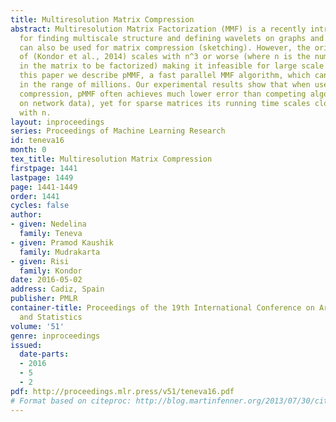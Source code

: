 ```yaml
---
title: Multiresolution Matrix Compression
abstract: Multiresolution Matrix Factorization (MMF) is a recently introduced method
  for finding multiscale structure and defining wavelets on graphs and matrices. MMF
  can also be used for matrix compression (sketching). However, the original MMF algorithm
  of (Kondor et al., 2014) scales with n^3 or worse (where n is the number of rows/columns
  in the matrix to be factorized) making it infeasible for large scale problems. In
  this paper we describe pMMF, a fast parallel MMF algorithm, which can scale to n
  in the range of millions. Our experimental results show that when used for matrix
  compression, pMMF often achieves much lower error than competing algorithms (especially
  on network data), yet for sparse matrices its running time scales close to linearly
  with n.
layout: inproceedings
series: Proceedings of Machine Learning Research
id: teneva16
month: 0
tex_title: Multiresolution Matrix Compression
firstpage: 1441
lastpage: 1449
page: 1441-1449
order: 1441
cycles: false
author:
- given: Nedelina
  family: Teneva
- given: Pramod Kaushik
  family: Mudrakarta
- given: Risi
  family: Kondor
date: 2016-05-02
address: Cadiz, Spain
publisher: PMLR
container-title: Proceedings of the 19th International Conference on Artificial Intelligence
  and Statistics
volume: '51'
genre: inproceedings
issued:
  date-parts:
  - 2016
  - 5
  - 2
pdf: http://proceedings.mlr.press/v51/teneva16.pdf
# Format based on citeproc: http://blog.martinfenner.org/2013/07/30/citeproc-yaml-for-bibliographies/
---
```

